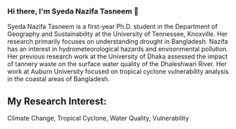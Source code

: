 ### Hi there, I'm Syeda Nazifa Tasneem 👋

Syeda Nazifa Tasneem is a first-year Ph.D. student in the Department of Geography and Sustainability at the University of Tennessee, Knoxville. Her research primarily focuses on understanding drought in Bangladesh. Nazifa has an interest in hydrometeorological hazards and environmental pollution. Her previous research work at the University of Dhaka assessed the impact of tannery waste on the surface water quality of the Dhaleshwari River. Her work at Auburn University focused on tropical cyclone vulnerability analysis in the coastal areas of Bangladesh.


## My Research Interest:

Climate Change,
Tropical Cyclone,
Water Quality,
Vulnerability 
